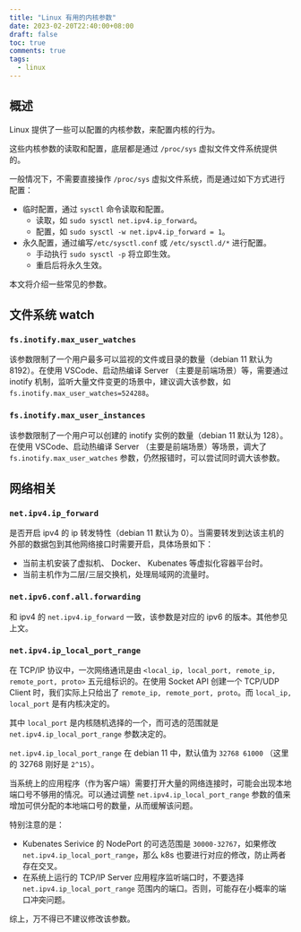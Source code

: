 ```yaml
---
title: "Linux 有用的内核参数"
date: 2023-02-20T22:40:00+08:00
draft: false
toc: true
comments: true
tags:
  - linux
---
```


## 概述

Linux 提供了一些可以配置的内核参数，来配置内核的行为。

这些内核参数的读取和配置，底层都是通过 `/proc/sys` 虚拟文件文件系统提供的。

一般情况下，不需要直接操作 `/proc/sys` 虚拟文件系统，而是通过如下方式进行配置：

* 临时配置，通过 `sysctl` 命令读取和配置。
    * 读取，如 `sudo sysctl net.ipv4.ip_forward`。
    * 配置，如 `sudo sysctl -w net.ipv4.ip_forward = 1`。
* 永久配置，通过编写`/etc/sysctl.conf` 或 `/etc/sysctl.d/*` 进行配置。
    * 手动执行 `sudo sysctl -p` 将立即生效。
    * 重启后将永久生效。

本文将介绍一些常见的参数。

## 文件系统 watch

### `fs.inotify.max_user_watches`

该参数限制了一个用户最多可以监视的文件或目录的数量（debian 11 默认为 8192）。在使用 VSCode、启动热编译 Server （主要是前端场景）等，需要通过 inotify 机制，监听大量文件变更的场景中，建议调大该参数，如 `fs.inotify.max_user_watches=524288`。

### `fs.inotify.max_user_instances`

该参数限制了一个用户可以创建的 inotify 实例的数量（debian 11 默认为 128）。在使用 VSCode、启动热编译 Server （主要是前端场景）等场景，调大了 `fs.inotify.max_user_watches` 参数，仍然报错时，可以尝试同时调大该参数。

## 网络相关

### `net.ipv4.ip_forward`

是否开启 ipv4 的 ip 转发特性（debian 11 默认为 0）。当需要转发到达该主机的外部的数据包到其他网络接口时需要开启，具体场景如下：

* 当前主机安装了虚拟机、 Docker、 Kubenates 等虚拟化容器平台时。
* 当前主机作为二层/三层交换机，处理局域网的流量时。

### `net.ipv6.conf.all.forwarding`

和 ipv4 的 `net.ipv4.ip_forward` 一致，该参数是对应的 ipv6 的版本。其他参见上文。

### `net.ipv4.ip_local_port_range`

在 TCP/IP 协议中，一次网络通讯是由 `<local_ip, local_port, remote_ip, remote_port, proto>` 五元组标识的。在使用 Socket API 创建一个 TCP/UDP Client 时，我们实际上只给出了 `remote_ip, remote_port, proto`。而 `local_ip, local_port` 是有内核决定的。

其中 `local_port` 是内核随机选择的一个，而可选的范围就是 `net.ipv4.ip_local_port_range` 参数决定的。

`net.ipv4.ip_local_port_range` 在 debian 11 中，默认值为 `32768 61000` （这里的 32768 刚好是 `2^15`）。

当系统上的应用程序（作为客户端）需要打开大量的网络连接时，可能会出现本地端口号不够用的情况。可以通过调整 `net.ipv4.ip_local_port_range` 参数的值来增加可供分配的本地端口号的数量，从而缓解该问题。

特别注意的是：

* Kubenates Serivice 的 NodePort 的可选范围是 `30000-32767`，如果修改 `net.ipv4.ip_local_port_range`，那么 k8s 也要进行对应的修改，防止两者存在交叉。
* 在系统上运行的 TCP/IP Server 应用程序监听端口时，不要选择 `net.ipv4.ip_local_port_range` 范围内的端口。否则，可能存在小概率的端口冲突问题。

综上，万不得已不建议修改该参数。
